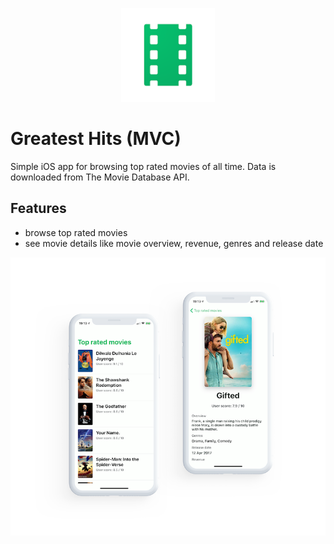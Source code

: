 <p align="center">
  <img src="https://github.com/tdobrowolski/GreatestHitsMVC/blob/master/appicon.png" width="150" title="Greatest Hits logo">
</p>

# Greatest Hits (MVC)

Simple iOS app for browsing top rated movies of all time.
Data is downloaded from The Movie Database API.

## Features

* browse top rated movies
* see movie details like movie overview, revenue, genres and release date

<p align="center">
  <img src="https://github.com/tdobrowolski/GreatestHitsMVC/blob/master/layout.png" width="650" title="Greatest Hits layout">
</p>
